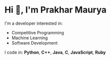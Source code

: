 # Hi 👋, I'm Prakhar Maurya

I'm a developer interested in:

- Competitive Programming  
- Machine Learning  
- Software Development  

I code in: **Python**, **C++**, **Java**, **C**, **JavaScript**, **Ruby**
